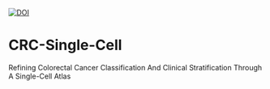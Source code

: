 [![DOI](https://zenodo.org/badge/467549113.svg)](https://zenodo.org/badge/latestdoi/467549113)
# CRC-Single-Cell
Refining Colorectal Cancer Classification And Clinical Stratification Through A Single-Cell Atlas
